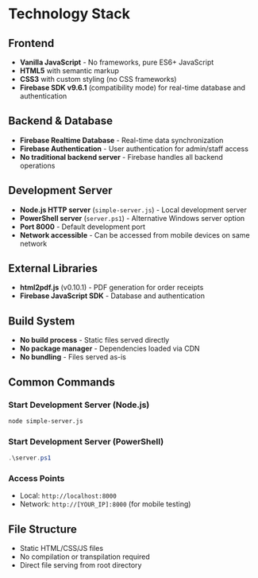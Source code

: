 # Technology Stack

## Frontend
- **Vanilla JavaScript** - No frameworks, pure ES6+ JavaScript
- **HTML5** with semantic markup
- **CSS3** with custom styling (no CSS frameworks)
- **Firebase SDK v9.6.1** (compatibility mode) for real-time database and authentication

## Backend & Database
- **Firebase Realtime Database** - Real-time data synchronization
- **Firebase Authentication** - User authentication for admin/staff access
- **No traditional backend server** - Firebase handles all backend operations

## Development Server
- **Node.js HTTP server** (`simple-server.js`) - Local development server
- **PowerShell server** (`server.ps1`) - Alternative Windows server option
- **Port 8000** - Default development port
- **Network accessible** - Can be accessed from mobile devices on same network

## External Libraries
- **html2pdf.js** (v0.10.1) - PDF generation for order receipts
- **Firebase JavaScript SDK** - Database and authentication

## Build System
- **No build process** - Static files served directly
- **No package manager** - Dependencies loaded via CDN
- **No bundling** - Files served as-is

## Common Commands

### Start Development Server (Node.js)
```bash
node simple-server.js
```

### Start Development Server (PowerShell)
```powershell
.\server.ps1
```

### Access Points
- Local: `http://localhost:8000`
- Network: `http://[YOUR_IP]:8000` (for mobile testing)

## File Structure
- Static HTML/CSS/JS files
- No compilation or transpilation required
- Direct file serving from root directory